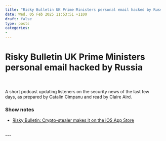 ```yaml
---
title: "Risky Bulletin UK Prime Ministers personal email hacked by Russia"
date: Wed, 05 Feb 2025 11:53:51 +1100
draft: false
type: posts
categories: 
- 
---
```

# Risky Bulletin UK Prime Ministers personal email hacked by Russia

<br/>

<br/>
A short podcast updating listeners on the security news of the last few days, as prepared by Catalin Cimpanu and read by Claire Aird.

### Show notes

-   [Risky Bulletin: Crypto-stealer makes it on the iOS App Store](https://risky.biz/risky-bulletin-crypto-stealer-makes-it-on-the-ios-app-store/)

<br/>
---
